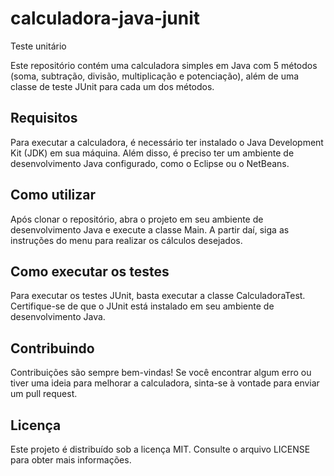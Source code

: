 # calculadora-java-junit
Teste unitário

Este repositório contém uma calculadora simples em Java com 5 métodos (soma, subtração, divisão, multiplicação e potenciação), além de uma classe de teste JUnit para cada um dos métodos.

## Requisitos
Para executar a calculadora, é necessário ter instalado o Java Development Kit (JDK) em sua máquina. Além disso, é preciso ter um ambiente de desenvolvimento Java configurado, como o Eclipse ou o NetBeans.

## Como utilizar
Após clonar o repositório, abra o projeto em seu ambiente de desenvolvimento Java e execute a classe Main. A partir daí, siga as instruções do menu para realizar os cálculos desejados.

## Como executar os testes
Para executar os testes JUnit, basta executar a classe CalculadoraTest. Certifique-se de que o JUnit está instalado em seu ambiente de desenvolvimento Java.

## Contribuindo
Contribuições são sempre bem-vindas! Se você encontrar algum erro ou tiver uma ideia para melhorar a calculadora, sinta-se à vontade para enviar um pull request.

## Licença
Este projeto é distribuído sob a licença MIT. Consulte o arquivo LICENSE para obter mais informações.
